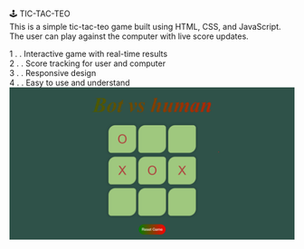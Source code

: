 🕹️ TIC-TAC-TEO <br>
This is a simple tic-tac-teo game built using HTML, CSS, and JavaScript. The user can play against the computer with live score updates.

1 . . Interactive game with real-time results<br>
2 . . Score tracking for user and computer<br>
3 . . Responsive design<br>
4 . . Easy to use and understand<br>
![image alt](https://github.com/omkar-shinde7031/TIC-TAC-TEO-game--min-project/blob/main/Screenshot%202025-06-28%20212713.png?raw=true)

